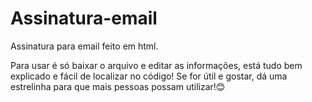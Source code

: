 # Assinatura-email
 Assinatura para email feito em html.
 
 Para usar é só baixar o arquivo e editar as informações, está tudo bem explicado e fácil de localizar no código!
 Se for útil e gostar, dá uma estrelinha para que mais pessoas possam utilizar!😊
